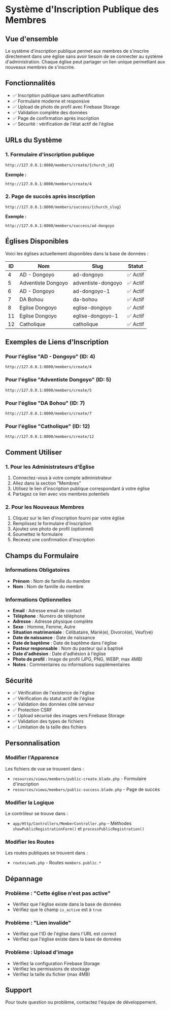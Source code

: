 # Système d'Inscription Publique des Membres

## Vue d'ensemble

Le système d'inscription publique permet aux membres de s'inscrire directement dans une église sans avoir besoin de se connecter au système d'administration. Chaque église peut partager un lien unique permettant aux nouveaux membres de s'inscrire.

## Fonctionnalités

- ✅ Inscription publique sans authentification
- ✅ Formulaire moderne et responsive
- ✅ Upload de photo de profil avec Firebase Storage
- ✅ Validation complète des données
- ✅ Page de confirmation après inscription
- ✅ Sécurité : vérification de l'état actif de l'église

## URLs du Système

### 1. Formulaire d'inscription publique
```
http://127.0.0.1:8000/members/create/{church_id}
```

**Exemple :**
```
http://127.0.0.1:8000/members/create/4
```

### 2. Page de succès après inscription
```
http://127.0.0.1:8000/members/success/{church_slug}
```

**Exemple :**
```
http://127.0.0.1:8000/members/success/ad-dongoyo
```

## Églises Disponibles

Voici les églises actuellement disponibles dans la base de données :

| ID | Nom | Slug | Statut |
|----|-----|------|--------|
| 4 | AD - Dongoyo | ad-dongoyo | ✅ Actif |
| 5 | Adventiste Dongoyo | adventiste-dongoyo | ✅ Actif |
| 6 | AD - Dongoyo | ad-dongoyo-1 | ✅ Actif |
| 7 | DA Bohou | da-bohou | ✅ Actif |
| 8 | Eglise Dongoyo | eglise-dongoyo | ✅ Actif |
| 11 | Eglise Dongoyo | eglise-dongoyo-1 | ✅ Actif |
| 12 | Catholique | catholique | ✅ Actif |

## Exemples de Liens d'Inscription

### Pour l'église "AD - Dongoyo" (ID: 4)
```
http://127.0.0.1:8000/members/create/4
```

### Pour l'église "Adventiste Dongoyo" (ID: 5)
```
http://127.0.0.1:8000/members/create/5
```

### Pour l'église "DA Bohou" (ID: 7)
```
http://127.0.0.1:8000/members/create/7
```

### Pour l'église "Catholique" (ID: 12)
```
http://127.0.0.1:8000/members/create/12
```

## Comment Utiliser

### 1. Pour les Administrateurs d'Église
1. Connectez-vous à votre compte administrateur
2. Allez dans la section "Membres"
3. Utilisez le lien d'inscription publique correspondant à votre église
4. Partagez ce lien avec vos membres potentiels

### 2. Pour les Nouveaux Membres
1. Cliquez sur le lien d'inscription fourni par votre église
2. Remplissez le formulaire d'inscription
3. Ajoutez une photo de profil (optionnel)
4. Soumettez le formulaire
5. Recevez une confirmation d'inscription

## Champs du Formulaire

### Informations Obligatoires
- **Prénom** : Nom de famille du membre
- **Nom** : Nom de famille du membre

### Informations Optionnelles
- **Email** : Adresse email de contact
- **Téléphone** : Numéro de téléphone
- **Adresse** : Adresse physique complète
- **Sexe** : Homme, Femme, Autre
- **Situation matrimoniale** : Célibataire, Marié(e), Divorcé(e), Veuf(ve)
- **Date de naissance** : Date de naissance
- **Date de baptême** : Date de baptême dans l'église
- **Pasteur responsable** : Nom du pasteur qui a baptisé
- **Date d'adhésion** : Date d'adhésion à l'église
- **Photo de profil** : Image de profil (JPG, PNG, WEBP, max 4MB)
- **Notes** : Commentaires ou informations supplémentaires

## Sécurité

- ✅ Vérification de l'existence de l'église
- ✅ Vérification du statut actif de l'église
- ✅ Validation des données côté serveur
- ✅ Protection CSRF
- ✅ Upload sécurisé des images vers Firebase Storage
- ✅ Validation des types de fichiers
- ✅ Limitation de la taille des fichiers

## Personnalisation

### Modifier l'Apparence
Les fichiers de vue se trouvent dans :
- `resources/views/members/public-create.blade.php` - Formulaire d'inscription
- `resources/views/members/public-success.blade.php` - Page de succès

### Modifier la Logique
Le contrôleur se trouve dans :
- `app/Http/Controllers/MemberController.php` - Méthodes `showPublicRegistrationForm()` et `processPublicRegistration()`

### Modifier les Routes
Les routes publiques se trouvent dans :
- `routes/web.php` - Routes `members.public.*`

## Dépannage

### Problème : "Cette église n'est pas active"
- Vérifiez que l'église existe dans la base de données
- Vérifiez que le champ `is_active` est à `true`

### Problème : "Lien invalide"
- Vérifiez que l'ID de l'église dans l'URL est correct
- Vérifiez que l'église existe dans la base de données

### Problème : Upload d'image
- Vérifiez la configuration Firebase Storage
- Vérifiez les permissions de stockage
- Vérifiez la taille du fichier (max 4MB)

## Support

Pour toute question ou problème, contactez l'équipe de développement.
